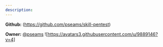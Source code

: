 ```yaml
---
description: 
---
```



**Github:** (https://github.com/pseams/skill-pentest)

**Owner:** [@pseams](https://github.com/pseams) ![https://avatars3.githubusercontent.com/u/9889146?v=4]


